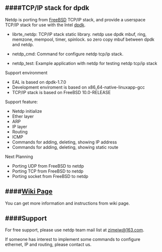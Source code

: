 ####TCP/IP stack for dpdk
--------------
Netdp is porting from [FreeBSD](http://freebsd.org) TCP/IP stack, and provide a userspace TCP/IP stack for use with the Intel [dpdk](http://dpdk.org/). 

- librte_netdp: TCP/IP stack static library. netdp use dpdk mbuf, ring, memzone, mempool, timer, spinlock. so zero copy mbuf between dpdk and netdp. 
 
- netdp_cmd: Command for configure netdp tcp/ip stack.
 
- netdp_test: Example application with netdp for testing netdp tcp/ip stack

Support environment
  - EAL is based on dpdk-1.7.0
  - Development enviroment is based on x86_64-native-linuxapp-gcc
  - TCP/IP stack is based on FreeBSD 10.0-RELEASE

Support feature:
 - Netdp initialize
 - Ether layer
 - ARP
 - IP layer
 - Routing
 - ICMP
 - Commands for adding, deleting, showing IP address
 - Commands for adding, deleting, showing static route

Next Planning
- Porting UDP from FreeBSD to netdp
- Porting TCP from FreeBSD to netdp
- Porting socket from FreeBSD to netdp

####[Wiki Page](https://github.com/dpdk-net/netdp/wiki)
-------
You can get more information and instructions from wiki page.

####Support
-------
For free support, please use netdp team mail list at zimeiw@163.com.

If someone has interest to implement some commands to configure ethernet, IP and routing, please contact us.

